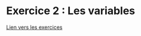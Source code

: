 # Exercice 2 : Les variables
[Lien vers les exercices](https://js-challenge.notion.site/JavaScript-Challenge-1-Site-ec7cb9e85d7f47bdab39e22c7e301915)